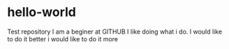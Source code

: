 # hello-world
Test repository
I am a beginer at GITHUB
I like doing what i do.
I would like to do it better
i would like to do it more
